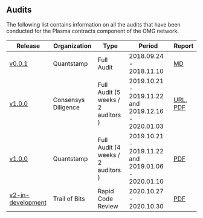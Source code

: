 ## Audits 

The following list contains information on all the audits that have been conducted for the Plasma contracts component of the OMG network. 

| Release | Organization | Type | Period | Report |
|--|--|--|--|--|
| [v0.0.1](https://github.com/omisego/plasma-contracts/releases/tag/v0.0.1) | Quantstamp | Full Audit | 2018.09.24 - 2018.11.10 | [MD](https://github.com/omisego/plasma-contracts/blob/v0.0.1/docs/quantstamp-audit-3cc6097.md)|
| [v1.0.0](https://github.com/omisego/plasma-contracts/releases/tag/v1.0.0) | Consensys Diligence | Full Audit (5 weeks / 2 auditors ) | 2019.10.21 - 2019.11.22 and 2019.12.16 - 2020.01.03 | [URL](https://diligence.consensys.net/audits/2020/01/omisego-morevp/), [PDF](./docs/Diligence_Morevp_Report.pdf)|
| [v1.0.0](https://github.com/omisego/plasma-contracts/releases/tag/v1.0.0) | Quantstamp | Full Audit (4 weeks / 2 auditors ) | 2019.10.21 - 2019.11.22 and 2019.01.06 - 2020.01.10 |[PDF](./docs/Quantstamp_Plasma_Framework_Report.pdf) |
| [v2-in-development](https://github.com/omgnetwork/plasma-contracts/commit/5ced05a49f4bb141d15d921c40432f214573c8e8) | Trail of Bits | Rapid Code Review | 2020.10.27 - 2020.10.30 |[PDF](./docs/TOB_Rapid_Code_Review_Report.pdf) |